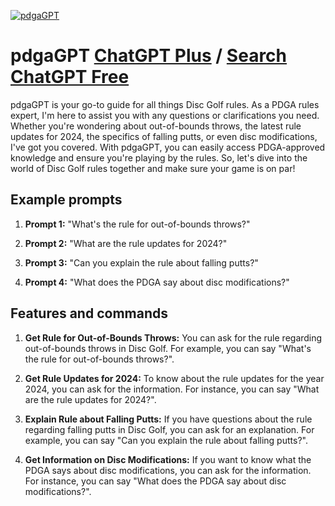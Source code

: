 
[![pdgaGPT](https://files.oaiusercontent.com/file-YGzdSjYTbvkZvji06iZu8hnM?se=2123-10-20T17%3A03%3A56Z&sp=r&sv=2021-08-06&sr=b&rscc=max-age%3D31536000%2C%20immutable&rscd=attachment%3B%20filename%3D92419ecf-7c6a-4f83-98a0-a6c2cbeb7196.png&sig=abS3q/p72IN4M1nZOIrhWlLg/WGsTOP1Iq0yQiJnICw%3D)](https://chat.openai.com/g/g-QjhoyqbXw-pdgagpt)

# pdgaGPT [ChatGPT Plus](https://chat.openai.com/g/g-QjhoyqbXw-pdgagpt) / [Search ChatGPT Free](https://gptcall.net/index.html#/?search=pdgaGPT)

pdgaGPT is your go-to guide for all things Disc Golf rules. As a PDGA rules expert, I'm here to assist you with any questions or clarifications you need. Whether you're wondering about out-of-bounds throws, the latest rule updates for 2024, the specifics of falling putts, or even disc modifications, I've got you covered. With pdgaGPT, you can easily access PDGA-approved knowledge and ensure you're playing by the rules. So, let's dive into the world of Disc Golf rules together and make sure your game is on par!

## Example prompts

1. **Prompt 1:** "What's the rule for out-of-bounds throws?"

2. **Prompt 2:** "What are the rule updates for 2024?"

3. **Prompt 3:** "Can you explain the rule about falling putts?"

4. **Prompt 4:** "What does the PDGA say about disc modifications?"

## Features and commands

1. **Get Rule for Out-of-Bounds Throws:** You can ask for the rule regarding out-of-bounds throws in Disc Golf. For example, you can say "What's the rule for out-of-bounds throws?".

2. **Get Rule Updates for 2024:** To know about the rule updates for the year 2024, you can ask for the information. For instance, you can say "What are the rule updates for 2024?".

3. **Explain Rule about Falling Putts:** If you have questions about the rule regarding falling putts in Disc Golf, you can ask for an explanation. For example, you can say "Can you explain the rule about falling putts?".

4. **Get Information on Disc Modifications:** If you want to know what the PDGA says about disc modifications, you can ask for the information. For instance, you can say "What does the PDGA say about disc modifications?".


